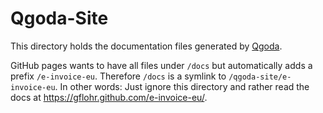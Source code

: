 # Qgoda-Site

This directory holds the documentation files generated by
[Qgoda](https://www.qgoda.net/).

GitHub pages wants to have all files under `/docs` but automatically adds
a prefix `/e-invoice-eu`. Therefore `/docs` is a symlink to
`/qgoda-site/e-invoice-eu`. In other words: Just ignore this directory and
rather read the docs at https://gflohr.github.com/e-invoice-eu/.

